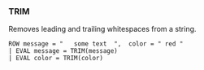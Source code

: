 <!--
This is generated by ESQL's AbstractFunctionTestCase. Do no edit it. See ../README.md for how to regenerate it.
-->

### TRIM
Removes leading and trailing whitespaces from a string.

```
ROW message = "   some text  ",  color = " red "
| EVAL message = TRIM(message)
| EVAL color = TRIM(color)
```
